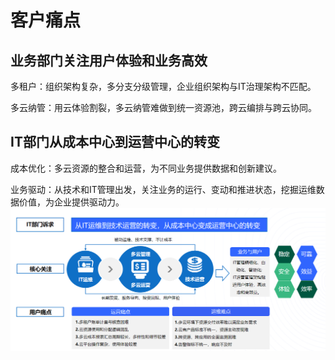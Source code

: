 # 客户痛点
## 业务部门关注用户体验和业务高效
多租户：组织架构复杂，多分支分级管理，企业组织架构与IT治理架构不匹配。

多云纳管：用云体验割裂，多云纳管难做到统一资源池，跨云编排与跨云协同。
## IT部门从成本中心到运营中心的转变
成本优化：多云资源的整合和运营，为不同业务提供数据和创新建议。

业务驱动：从技术和IT管理出发，关注业务的运行、变动和推进状态，挖掘运维数据价值，为企业提供驱动力。
![UCMP客户痛点分析](/images/customer_problem.png)
